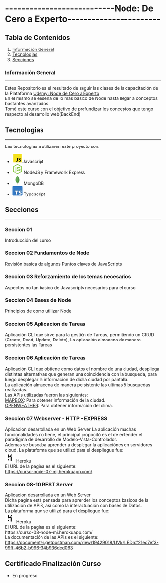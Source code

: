 # ---------------------------Node: De Cero a Experto-----------------------
  
   

## Tabla de Contenidos
1. [Información General](#informaci%C3%B3n-general)
2. [Tecnologias](#tecnologias)
3. [Secciones](#secciones)
  

### Información General
***
Estes Repositorio es el resultado de seguir las clases de la capacitación de la Plataforma [Udemy: Node de Cero a Experto](https://www.udemy.com/course/node-de-cero-a-experto/)     
En el mismo se enseña de lo mas basico de Node hasta llegar a conceptos bastantes avanzados.   
Tomé este curso con el objetivo de profundizar los conceptos que tengo respecto al desarrollo web(BackEnd)
  
  
## Tecnologias
***
Las tecnologias a utilizaren este proyecto son:
* ![Javascript](/img/javascript.png)Javascript  
* ![NodeJS](/img/node.png) NodeJS  y Framework Express
* ![MongoDB](/img/mongo.png) MongoDB  
* ![TypeScript](/img/typescript.jpg) Typescript
  
  
## Secciones
***
### Seccion 01
Introducción del curso  
### Seccion 02 Fundamentos de Node
Revisión basica de algunos Puntos claves de JavaScripts
### Seccion 03 Reforzamiento de los temas necesarios
Aspectos no tan basico de Javascripts necesarios para el curso
### Seccion 04 Bases de Node
Principios de como utilizar Node
### Seccion 05 Aplicacion de Tareas
Aplicación CLI que sirve para la gestión de Tareas, permitiendo un CRUD (Create, Read, Update, Delete),
La aplicación almacena de manera persistentes las Tareas
### Seccion 06 Aplicación de Tareas
Aplicación CLI que obtiene como datos el nombre de una ciudad, despliega distintas alternativas que generan una coincidencia con la busqueda, para luego desplegar la
informacion de dicha ciudad por pantalla.  
La aplicación almacena de manera persistente las ultimas 5 busquedas realizadas.  
Las APIs utilizadas fueron las siguientes:  
[MAPBOX](https://www.mapbox.com/): Para obtener información de la ciudad.  
[OPENWEATHER](https://openweathermap.org/): Para obtener información del clima.  
### Seccion 07 Webserver - HTTP - EXPRESS
Aplicacion desarrollada en un Web Server
La aplicación muchas funcionalidades no tiene, el principal propocitó es el de entender el paradigma de desarrollo de  Modelo-Vista-Controlador.  
Ademas se buscaba aprender a desplegar la aplicaciónes en servidores cloud.
La plataforma que se utilizó para el despliegue fue:  
![HEROKU](/img/heroku.png) Heroku  
El URL de la pagina es el siguiente:  
  https://curso-node-07-mj.herokuapp.com/
### Seccion 08-10 REST Server
Aplicacion desarrollada en un Web Server  
Dicha pagina está pensada para aprender los conceptos basicos de la utilización de APIS, así como la interactuación con bases de Datos.  
La plataforma que se utilizó para el despliegue fue:  
![HEROKU](/img/heroku.png) Heroku  
El URL de la pagina es el siguiente:  
  https://curso-08-node-mj.herokuapp.com/  
La documentación de las APIs es el siguiente:
 https://documenter.getpostman.com/view/19429018/UVksLEDn#21ec7ef3-99ff-46b2-b996-34b936dcd063
## Certificado Finalización Curso
* En progreso
